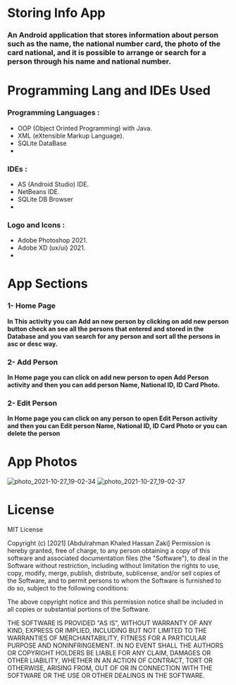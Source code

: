 # Storing Info App
### An **Android application** that stores information about person such as the name, the national number card, the photo of the card national, and it is possible to arrange or search for a person through his name and national number.

# Programming Lang and IDEs Used
### Programming Languages :
- OOP (Object Orinted Programming) with Java.
- XML (eXtensible Markup Language).
- SQLite DataBase
- 
### IDEs :
- AS (Android Studio) IDE.
- NetBeans IDE.
- SQLite DB Browser
- 
### Logo and Icons :
- Adobe Photoshop 2021.
- Adobe XD (ux/ui) 2021.
- 
# App Sections
### 1- Home Page
**In This activity you can Add an new person by clicking on add new person button check an see all the persons that entered and stored in the Database and you van search for any person and sort all the persons in asc or desc way.**

### 2- Add Person
**In Home page you can click on add new person to open Add Person activity and then you can add person Name, National ID, ID Card Photo.**

### 2- Edit Person
**In Home page you can click on any person to open Edit Person activity and then you can Edit person Name, National ID, ID Card Photo or you can delete the person**

# App Photos
![photo_2021-10-27_19-02-34](https://user-images.githubusercontent.com/58918060/139112640-cc01380f-7878-46af-bcfd-6e86801c3be1.jpg)
![photo_2021-10-27_19-02-37](https://user-images.githubusercontent.com/58918060/139112648-c5f09188-a146-4552-8d38-5876dd1c0fda.jpg)

# License
MIT License

Copyright (c) [2021] [Abdulrahman Khaled Hassan Zaki]
Permission is hereby granted, free of charge, to any person obtaining a copy
of this software and associated documentation files (the "Software"), to deal
in the Software without restriction, including without limitation the rights
to use, copy, modify, merge, publish, distribute, sublicense, and/or sell
copies of the Software, and to permit persons to whom the Software is
furnished to do so, subject to the following conditions:

The above copyright notice and this permission notice shall be included in all
copies or substantial portions of the Software.

THE SOFTWARE IS PROVIDED "AS IS", WITHOUT WARRANTY OF ANY KIND, EXPRESS OR
IMPLIED, INCLUDING BUT NOT LIMITED TO THE WARRANTIES OF MERCHANTABILITY,
FITNESS FOR A PARTICULAR PURPOSE AND NONINFRINGEMENT. IN NO EVENT SHALL THE
AUTHORS OR COPYRIGHT HOLDERS BE LIABLE FOR ANY CLAIM, DAMAGES OR OTHER
LIABILITY, WHETHER IN AN ACTION OF CONTRACT, TORT OR OTHERWISE, ARISING FROM,
OUT OF OR IN CONNECTION WITH THE SOFTWARE OR THE USE OR OTHER DEALINGS IN THE
SOFTWARE.
